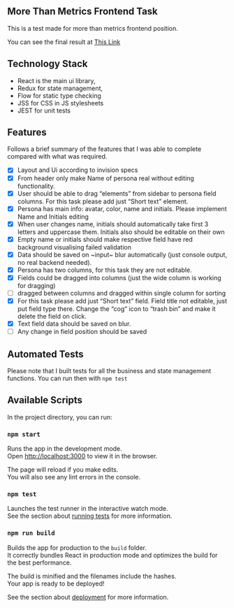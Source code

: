 ## More Than Metrics Frontend Task

This is a test made for more than metrics frontend position.

You can see the final result at [This Link](https://pedroaquino.github.io/MoreThanMetricsTest/)

## Technology Stack
- React is the main ui library,
- Redux for state management,
- Flow for static type checking
- JSS for CSS in JS stylesheets
- JEST for unit tests

## Features
Follows a brief summary of the features that I was able to complete compared with what was required.

- [x] Layout and Ui according to invision specs 
- [x] From header only make Name of persona real without editing functionality.
- [x] User should be able to drag “elements” from sidebar to persona field columns. For this task please add just “Short text” element. 
- [x] Persona has main info: avatar, color, name and initials. Please implement Name and Initials editing
 - [x] When user changes name, initials should automatically take first 3 letters and uppercase them. Initials also should be editable on their own
 - [x] Empty name or initials should make respective field have red background visualising failed validation
 - [x]  Data should be saved on ~input~ blur automatically (just console output, no real backend needed). 
 - [x]  Persona has two columns, for this task they are not editable.
 - [x] Fields could be dragged into columns (just the wide column is working for dragging)
 - [ ] dragged between columns and dragged within single column for sorting
 - [x] For this task please add just “Short text” field. Field title not editable, just put field type there. Change the “cog” icon to “trash bin” and make it delete the field on click. 
 - [x] Text field data should be saved on blur. 
 - [ ]  Any change in field position should be saved

## Automated Tests
Please note that I built tests for all the business and state management functions. You can run then with `npm test`

## Available Scripts

In the project directory, you can run:

### `npm start`

Runs the app in the development mode.<br>
Open [http://localhost:3000](http://localhost:3000) to view it in the browser.

The page will reload if you make edits.<br>
You will also see any lint errors in the console.

### `npm test`

Launches the test runner in the interactive watch mode.<br>
See the section about [running tests](https://facebook.github.io/create-react-app/docs/running-tests) for more information.

### `npm run build`

Builds the app for production to the `build` folder.<br>
It correctly bundles React in production mode and optimizes the build for the best performance.

The build is minified and the filenames include the hashes.<br>
Your app is ready to be deployed!

See the section about [deployment](https://facebook.github.io/create-react-app/docs/deployment) for more information.

